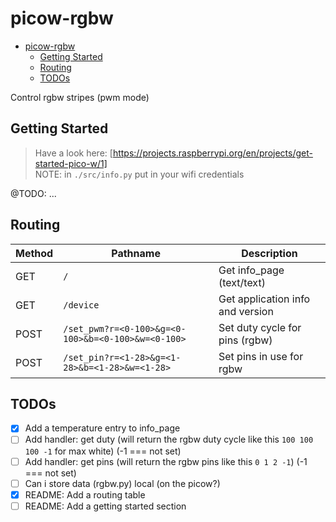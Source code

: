 # picow-rgbw

<!--toc:start-->
- [picow-rgbw](#picow-rgbw)
  - [Getting Started](#getting-started)
  - [Routing](#routing)
  - [TODOs](#todos)
<!--toc:end-->

Control rgbw stripes (pwm mode)

## Getting Started

> Have a look here: [https://projects.raspberrypi.org/en/projects/get-started-pico-w/1]  
> NOTE: in `./src/info.py` put in your wifi credentials  

@TODO: ...

## Routing

| Method | Pathname | Description |
|--------|----------|-------------|
| GET    | `/` | Get info\_page (text/text) |
| GET    | `/device` | Get application info and version |
| POST   | `/set_pwm?r=<0-100>&g=<0-100>&b=<0-100>&w=<0-100>` | Set duty cycle for pins (rgbw) |
| POST   | `/set_pin?r=<1-28>&g=<1-28>&b=<1-28>&w=<1-28>` | Set pins in use for rgbw |

## TODOs

- [x] Add a temperature entry to info\_page
- [ ] Add handler: get duty (will return the rgbw duty cycle like this `100 100 100 -1` for max white) (-1 === not set)
- [ ] Add handler: get pins (will return the rgbw pins like this `0 1 2 -1`) (-1 === not set)
- [ ] Can i store data (rgbw.py) local (on the picow?)
- [x] README: Add a routing table
- [ ] README: Add a getting started section
